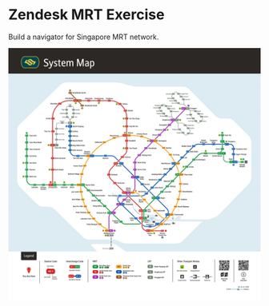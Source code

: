 # Zendesk MRT Exercise

Build a navigator for Singapore MRT network.

![mrt_map](./doc/images/mrt_sys_map_3.jpg)